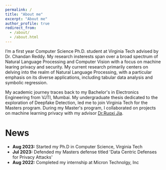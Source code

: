 ```yaml
---
permalink: /
title: "About me"
excerpt: "About me"
author_profile: true
redirect_from: 
  - /about/
  - /about.html
---
```


I’m a first year Computer Science Ph.D. student at Virginia Tech advised by Dr. Chandan Reddy. My research insterests span over a broad spectrum of Natural Language Processing and Computer Vision with a focus on machine learing privacy and security. My current research primarily centers on delving into the realm of Natural Language Processing, with a particular emphasis on its diverse applications, including tabular data analysis and symbolic regression.

My academic journey traces back to my Bachelor's in Electronics Engineering from VJTI, Mumbai. My undergraduate thesis dedicated to the exploration of Deepfake Detection, led me to join Virginia Tech for the Masters program. During my Master's program, I collaborated on projects on machine learning privacy with my advisor [Dr.Ruoxi Jia](https://ruoxijia.info/). 

News
=====
* **Aug 2023:** Started my Ph.D in Computer Science, Virginia Tech
* **Jul 2023:** Defended my Masters defense titled 'Data Centric Defenses for Privacy Attacks'
* **Aug 2022:** Completed my internship at Micron Technolgy, Inc